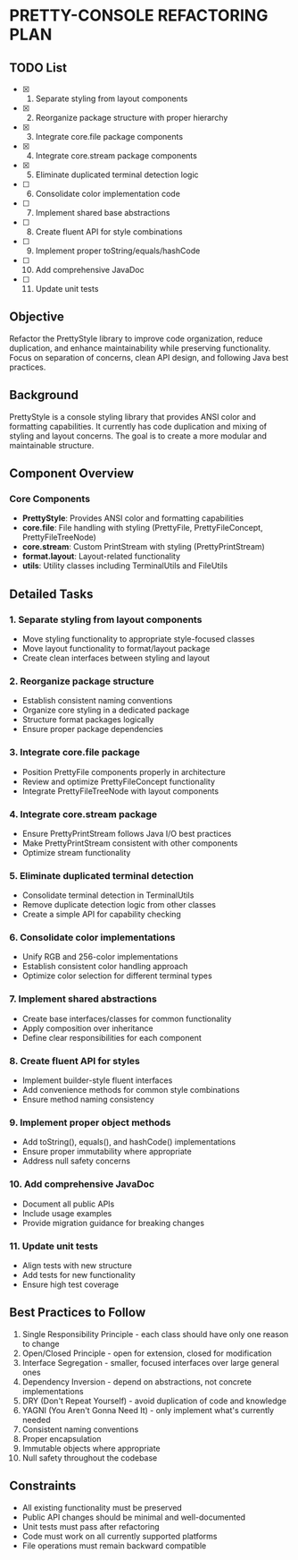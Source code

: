 # PRETTY-CONSOLE REFACTORING PLAN

## TODO List
- [x] 1. Separate styling from layout components
- [x] 2. Reorganize package structure with proper hierarchy
- [x] 3. Integrate core.file package components
- [x] 4. Integrate core.stream package components
- [x] 5. Eliminate duplicated terminal detection logic
- [ ] 6. Consolidate color implementation code
- [ ] 7. Implement shared base abstractions
- [ ] 8. Create fluent API for style combinations
- [ ] 9. Implement proper toString/equals/hashCode
- [ ] 10. Add comprehensive JavaDoc
- [ ] 11. Update unit tests

## Objective
Refactor the PrettyStyle library to improve code organization, reduce duplication, and enhance maintainability while preserving functionality. Focus on separation of concerns, clean API design, and following Java best practices.

## Background
PrettyStyle is a console styling library that provides ANSI color and formatting capabilities. It currently has code duplication and mixing of styling and layout concerns. The goal is to create a more modular and maintainable structure.

## Component Overview

### Core Components
- **PrettyStyle**: Provides ANSI color and formatting capabilities
- **core.file**: File handling with styling (PrettyFile, PrettyFileConcept, PrettyFileTreeNode)
- **core.stream**: Custom PrintStream with styling (PrettyPrintStream)
- **format.layout**: Layout-related functionality
- **utils**: Utility classes including TerminalUtils and FileUtils

## Detailed Tasks

### 1. Separate styling from layout components
- Move styling functionality to appropriate style-focused classes
- Move layout functionality to format/layout package
- Create clean interfaces between styling and layout

### 2. Reorganize package structure
- Establish consistent naming conventions
- Organize core styling in a dedicated package
- Structure format packages logically
- Ensure proper package dependencies

### 3. Integrate core.file package
- Position PrettyFile components properly in architecture
- Review and optimize PrettyFileConcept functionality
- Integrate PrettyFileTreeNode with layout components

### 4. Integrate core.stream package
- Ensure PrettyPrintStream follows Java I/O best practices
- Make PrettyPrintStream consistent with other components
- Optimize stream functionality

### 5. Eliminate duplicated terminal detection
- Consolidate terminal detection in TerminalUtils
- Remove duplicate detection logic from other classes
- Create a simple API for capability checking

### 6. Consolidate color implementations
- Unify RGB and 256-color implementations
- Establish consistent color handling approach
- Optimize color selection for different terminal types

### 7. Implement shared abstractions
- Create base interfaces/classes for common functionality
- Apply composition over inheritance
- Define clear responsibilities for each component

### 8. Create fluent API for styles
- Implement builder-style fluent interfaces
- Add convenience methods for common style combinations
- Ensure method naming consistency

### 9. Implement proper object methods
- Add toString(), equals(), and hashCode() implementations
- Ensure proper immutability where appropriate
- Address null safety concerns

### 10. Add comprehensive JavaDoc
- Document all public APIs
- Include usage examples
- Provide migration guidance for breaking changes

### 11. Update unit tests
- Align tests with new structure
- Add tests for new functionality
- Ensure high test coverage

## Best Practices to Follow
1. Single Responsibility Principle - each class should have only one reason to change
2. Open/Closed Principle - open for extension, closed for modification
3. Interface Segregation - smaller, focused interfaces over large general ones
4. Dependency Inversion - depend on abstractions, not concrete implementations
5. DRY (Don't Repeat Yourself) - avoid duplication of code and knowledge
6. YAGNI (You Aren't Gonna Need It) - only implement what's currently needed
7. Consistent naming conventions
8. Proper encapsulation
9. Immutable objects where appropriate
10. Null safety throughout the codebase

## Constraints
- All existing functionality must be preserved
- Public API changes should be minimal and well-documented
- Unit tests must pass after refactoring
- Code must work on all currently supported platforms
- File operations must remain backward compatible
